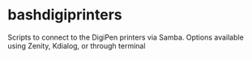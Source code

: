 # bashdigiprinters
Scripts to connect to the DigiPen printers via Samba. Options available using Zenity, Kdialog, or through terminal
